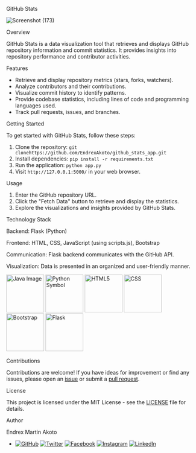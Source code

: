 GitHub Stats

![Screenshot (173)](https://github.com/EndrexAkoto/github_stats_app/assets/95338787/0844bd32-7838-4d0e-a544-955e80350d50)

Overview

GitHub Stats is a data visualization tool that retrieves and displays GitHub repository information and commit statistics. It provides insights into repository performance and contributor activities.

Features

- Retrieve and display repository metrics (stars, forks, watchers).
- Analyze contributors and their contributions.
- Visualize commit history to identify patterns.
- Provide codebase statistics, including lines of code and programming languages used.
- Track pull requests, issues, and branches.

Getting Started

To get started with GitHub Stats, follow these steps:

1. Clone the repository: `git clonehttps://github.com/EndrexAkoto/github_stats_app.git `
2. Install dependencies: `pip install -r requirements.txt`
3. Run the application: `python app.py`
4. Visit `http://127.0.0.1:5000/` in your web browser.

 Usage

1. Enter the GitHub repository URL.
2. Click the "Fetch Data" button to retrieve and display the statistics.
3. Explore the visualizations and insights provided by GitHub Stats.

Technology Stack

Backend: Flask (Python)

Frontend: HTML, CSS, JavaScript (using scripts.js), Bootstrap

Communication: Flask backend communicates with the GitHub API.

Visualization: Data is presented in an organized and user-friendly manner.

<img src="https://github.com/EndrexAkoto/github_stats_app/assets/95338787/81dce60e-59e8-4b47-92a7-101aef0091e9" width="100" height="100" alt="Java Image">
<img src="https://github.com/EndrexAkoto/github_stats_app/assets/95338787/7fcb0817-9a9a-41c1-aac2-9d5cd7e1552b" width="100" height="100" alt="Python Symbol">
<img src="https://github.com/EndrexAkoto/github_stats_app/assets/95338787/9bc22e2e-94a8-4131-8feb-2ba0a2718b04" width="100" height="100" alt="HTML5">
<img src="https://github.com/EndrexAkoto/github_stats_app/assets/95338787/4b18c793-b35f-4166-ba90-9413629de11d" width="100" height="100" alt="CSS">
<img src="https://github.com/EndrexAkoto/github_stats_app/assets/95338787/b67d39b0-d7e7-46f3-816e-01c16f76d794" width="100" height="100" alt="Bootstrap">
<img src="https://github.com/EndrexAkoto/github_stats_app/assets/95338787/d837c55a-e5d7-49ac-844f-b3d3bfa85562" width="100" height="100" alt="Flask">


Contributions

Contributions are welcome! If you have ideas for improvement or find any issues, please open an [issue](https://github.com/EndrexAkoto/github-stats/issues) or submit a [pull request](https://github.com/EndrexAkoto/github-stats/pulls).

License

This project is licensed under the MIT License - see the [LICENSE](LICENSE) file for details.

Author

Endrex Martin Akoto
-  [![GitHub](https://img.shields.io/badge/GitHub-EndrexAkoto-blue)](https://github.com/EndrexAkoto)
[![Twitter](https://img.shields.io/badge/Twitter-martinakoto25-blue)](https://twitter.com/martinakoto25)
[![Facebook](https://img.shields.io/badge/Facebook-martin.r.akoto-blue)](https://web.facebook.com/martin.r.akoto/)
[![Instagram](https://img.shields.io/badge/Instagram-martinakoto25-blue)](https://www.instagram.com/martinakoto25/)
[![LinkedIn](https://img.shields.io/badge/LinkedIn-Endrex%20Akoto-blue)](https://www.linkedin.com/in/endrex-akoto-02184b203/)
